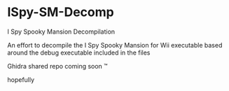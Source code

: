 # ISpy-SM-Decomp
I Spy Spooky Mansion Decompilation

An effort to decompile the I Spy Spooky Mansion for Wii executable based around the debug executable included in the files

Ghidra shared repo coming soon :tm:

hopefully
